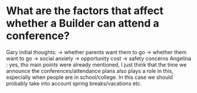 # What are the factors that affect whether a Builder can attend a conference?

Gary initial thoughts: → whether parents want them to go
→ whether them want to go
→ social anxiety
→ opportunity cost
→ safety concerns
Angelina : yes, tho main points were already mentioned, I just think that the time we announce the conferences/attendance plans also plays a role in this, especially when people are in school/college. In this case we should probably take into account spring breaks/vacations etc.
